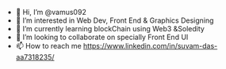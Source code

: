 - 👋 Hi, I’m @vamus092
- 👀 I’m interested in Web Dev, Front End & Graphics Designing
- 🌱 I’m currently learning blockChain using Web3 &Soledity
- 💞️ I’m looking to collaborate on specially Front End UI
- 📫 How to reach me https://www.linkedin.com/in/suvam-das-aa7318235/

<!---
vamus092/vamus092 is a ✨ special ✨ repository because its `README.md` (this file) appears on your GitHub profile.
You can click the Preview link to take a look at your changes.
--->
